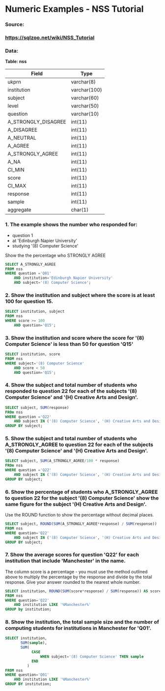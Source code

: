 # Numeric Examples - NSS Tutorial

### Source:
### https://sqlzoo.net/wiki/NSS_Tutorial

### Data:
<b>Table: nss</b>

| Field | Type |
|-|-|
ukprn|	varchar(8)
institution|	varchar(100)
subject|	varchar(60)
level|	varchar(50)
question|	varchar(10)
A_STRONGLY_DISAGREE|	int(11)
A_DISAGREE|	int(11)
A_NEUTRAL|	int(11)
A_AGREE|	int(11)
A_STRONGLY_AGREE|	int(11)
A_NA|	int(11)
CI_MIN|	int(11)
score|	int(11)
CI_MAX|	int(11)
response|	int(11)
sample|	int(11)
aggregate|	char(1)
	

### 1. The example shows the number who responded for:

- question 1
- at 'Edinburgh Napier University'
- studying '(8) Computer Science'

Show the the percentage who STRONGLY AGREE

```sql
SELECT A_STRONGLY_AGREE
FROM nss
WHERE question ='Q01'
    AND institution='Edinburgh Napier University'
    AND subject='(8) Computer Science';
```

### 2. Show the institution and subject where the score is at least 100 for question 15.

```sql
SELECT institution, subject
FROM nss
WHERE score >= 100
    AND question='Q15';
```

### 3. Show the institution and score where the score for '(8) Computer Science' is less than 50 for question 'Q15'

```sql
SELECT institution, score
FROM nss
WHERE subject='(8) Computer Science'
    AND score < 50
    AND question='Q15';
```

### 4. Show the subject and total number of students who responded to question 22 for each of the subjects '(8) Computer Science' and '(H) Creative Arts and Design'.

``` sql
SELECT subject, SUM(response)
FROm nss
WHERE question ='Q22'
    AND subject IN ('(8) Computer Science', '(H) Creative Arts and Design')
GROUP BY subject;
```

### 5. Show the subject and total number of students who A_STRONGLY_AGREE to question 22 for each of the subjects '(8) Computer Science' and '(H) Creative Arts and Design'.

```sql
SELECT subject, SUM(A_STRONGLY_AGREE/100 * response)
FROm nss
WHERE question ='Q22'
    AND subject IN ('(8) Computer Science', '(H) Creative Arts and Design')
GROUP BY subject;
```

### 6. Show the percentage of students who A_STRONGLY_AGREE to question 22 for the subject '(8) Computer Science' show the same figure for the subject '(H) Creative Arts and Design'.

Use the ROUND function to show the percentage without decimal places.

```sql
SELECT subject, ROUND(SUM(A_STRONGLY_AGREE*response) / SUM(response))
FROM nss
WHERE question='Q22'
    AND subject IN ('(8) Computer Science', '(H) Creative Arts and Design')
GROUP BY subject;
```

### 7. Show the average scores for question 'Q22' for each institution that include 'Manchester' in the name.

The column score is a percentage - you must use the method outlined above to multiply the percentage by the response and divide by the total response. Give your answer rounded to the nearest whole number.

```sql
SELECT institution, ROUND(SUM(score*response) / SUM(response)) AS score
FROM nss
WHERE question='Q22'
    AND institution LIKE '%Manchester%'
GROUP by institution;
```

### 8. Show the institution, the total sample size and the number of computing students for institutions in Manchester for 'Q01'.

```sql
SELECT institution,
       SUM(sample),
       SUM(
            CASE
                WHEN subject='(8) Computer Science' THEN sample
            END
          )
FROM nss
WHERE question='Q01'
    AND institution LIKE '%Manchester%'
GROUP BY institution;
```